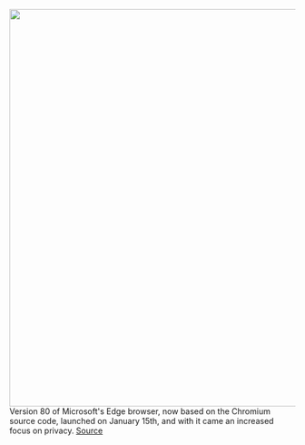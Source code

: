 <img src='https://cdn.vox-cdn.com/thumbor/8UdIT-f5fnOUfHmt_EAGYSANBoQ=/0x0:2040x1360/1200x800/filters:focal(857x517:1183x843)/cdn.vox-cdn.com/uploads/chorus_image/image/66308147/acastro_200207_3900_Edge_0001.0.0.jpg' width='700px' /><br/>
Version 80 of Microsoft's Edge browser, now based on the Chromium source code, launched on January 15th, and with it came an increased focus on privacy.
<a href='https://www.theverge.com/2020/2/13/21125411/microsoft-edge-pc-privacy-tools-private-network-browser-settings'> Source <a/>